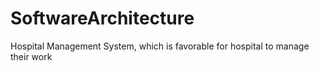 # SoftwareArchitecture
Hospital Management System, which is favorable for hospital to manage their work

